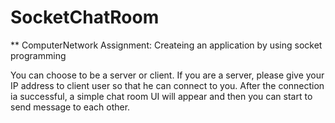 # SocketChatRoom

** ComputerNetwork Assignment: Createing an application by using socket programming

You can choose to be a server or client. If you are a server, please give your IP address to client user
so that he can connect to you. After the connection ia successful, a simple chat room UI will appear and then 
you can start to send message to each other. 

